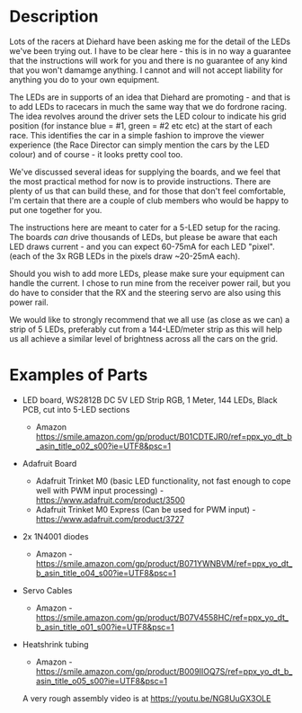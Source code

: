 # Description
Lots of the racers at Diehard have been asking me for the detail of the LEDs we've been trying out. 
I have to be clear here - this is in no way a guarantee that the instructions will work for you and there is no guarantee of any kind that you won't damamge anything.  I cannot and will not accept liability for anything you do to your own equipment.

The LEDs are in supports of an idea that Diehard are promoting - and that is to add LEDs to racecars in much the same way that we do fordrone racing.  The idea revolves around the driver sets the LED colour to indicate his grid position (for instance blue = #1, green = #2 etc etc) at the start of each race.  This identifies the car in a simple fashion to improve the viewer experience (the Race Director can simply mention the cars by the LED colour) and of course - it looks pretty cool too.

We've discussed several ideas for supplying the boards, and we feel that the most practical method for now is to provide instructions.  There are plenty of us that can build these, and for those that don't feel comfortable, I'm certain that there are a couple of club members who would be happy to put one together for you.

The instructions here are meant to cater for a 5-LED setup for the racing.  The boards *can* drive thousands of LEDs, but please be aware that each LED draws current - and you can expect 60-75mA for each LED "pixel".  (each of the 3x RGB LEDs in the pixels draw ~20-25mA each).

Should you wish to add more LEDs, please make sure your equipment can handle the current.  I chose to run mine from the receiver power rail, but you do have to consider that the RX and the steering servo are also using this power rail.

We would like to strongly recommend that we all use (as close as we can) a strip of 5 LEDs, preferably cut from a 144-LED/meter strip as this will help us all achieve a similar level of brightness across all the cars on the grid.

# Examples of Parts
* LED board, WS2812B DC 5V LED Strip RGB, 1 Meter, 144 LEDs, Black PCB, cut into 5-LED sections
  * Amazon https://smile.amazon.com/gp/product/B01CDTEJR0/ref=ppx_yo_dt_b_asin_title_o02_s00?ie=UTF8&psc=1
* Adafruit Board
  * Adafruit Trinket M0 (basic LED functionality, not fast enough to cope well with PWM input processing) - https://www.adafruit.com/product/3500
  * Adafruit Trinket M0 Express (Can be used for PWM input) - https://www.adafruit.com/product/3727
* 2x 1N4001 diodes
  * Amazon - https://smile.amazon.com/gp/product/B071YWNBVM/ref=ppx_yo_dt_b_asin_title_o04_s00?ie=UTF8&psc=1
* Servo Cables
  * Amazon - https://smile.amazon.com/gp/product/B07V4558HC/ref=ppx_yo_dt_b_asin_title_o01_s00?ie=UTF8&psc=1
* Heatshrink tubing
  * Amazon - https://smile.amazon.com/gp/product/B009IIOQ7S/ref=ppx_yo_dt_b_asin_title_o05_s00?ie=UTF8&psc=1
  
 
  A very rough assembly video is at https://youtu.be/NG8UuGX3OLE
  
 
